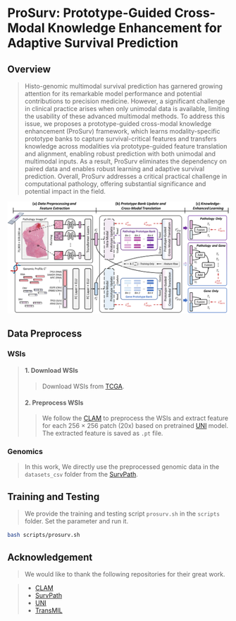 # ProSurv: Prototype-Guided Cross-Modal Knowledge Enhancement for Adaptive Survival Prediction


## Overview

>Histo-genomic multimodal survival prediction has garnered growing attention for its remarkable model performance and potential contributions to precision medicine. However, a significant challenge in clinical practice arises when only unimodal data is available, limiting the usability of these advanced multimodal methods. To address this issue, we proposes a prototype-guided cross-modal knowledge enhancement (ProSurv) framework, which learns modality-specific prototype banks to capture survival-critical features and transfers knowledge across modalities via prototype-guided feature translation and alignment, enabling robust prediction with both unimodal and multimodal inputs. As a result, ProSurv eliminates the dependency on paired data and enables robust learning and adaptive survival prediction. Overall, ProSurv addresses a critical practical challenge in computational pathology, offering substantial significance and potential impact in the field.

![overview](docs/overview.png)

## Data Preprocess
### WSIs
>#### 1. Download WSIs
>>Download WSIs from [TCGA](https://portal.gdc.cancer.gov).
>#### 2. Preprocess WSIs
>>We follow the [CLAM](https://github.com/mahmoodlab/CLAM) to preprocess the WSIs and extract feature for each 256 × 256 patch (20x) based on pretrained [UNI](https://github.com/mahmoodlab/UNI) model. The extracted feature is saved as `.pt` file.

### Genomics
>In this work, We directly use the preprocessed genomic data in the `datasets_csv` folder from the [SurvPath](https://github.com/mahmoodlab/SurvPath).

## Training and Testing
>We provide the training and testing script `prosurv.sh` in the `scripts` folder. Set the parameter and run it.

```bash
bash scripts/prosurv.sh
```
## Acknowledgement
>We would like to thank the following  repositories for their great work.

>+ [CLAM](https://github.com/mahmoodlab/CLAM)
>+ [SurvPath](https://github.com/mahmoodlab/SurvPath) 
>+ [UNI](https://github.com/mahmoodlab/UNI) 
>+ [TransMIL](https://github.com/szc19990412/TransMIL) 